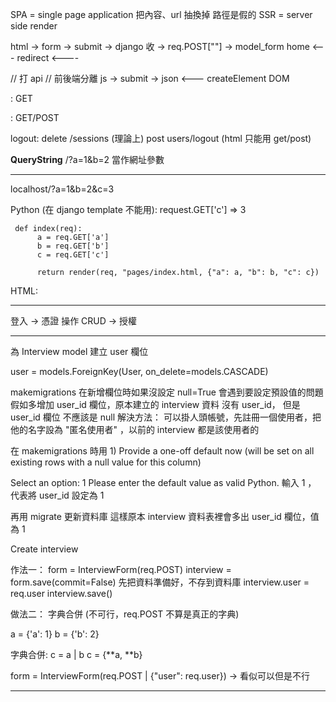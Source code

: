 SPA = single page application 把內容、url 抽換掉 路徑是假的
SSR = server side render

html -> form -> submit -> django 收 -> req.POST[""]
                                    -> model_form
     home  <--- redirect <----

// 打 api
// 前後端分離
js -> submit -> 
            json <---
            createElement
            DOM

<a>: GET
<form>: GET/POST

logout:
     delete /sessions (理論上)
     post users/logout (html 只能用 get/post)

**QueryString**  /?a=1&b=2 當作網址參數


---
localhost/?a=1&b=2&c=3

Python (在 django template 不能用):
     request.GET['c'] => 3

     def index(req):
          a = req.GET['a']
          b = req.GET['b']
          c = req.GET['c']

          return render(req, "pages/index.html, {"a": a, "b": b, "c": c})

HTML:
     <QueryDict>

---

登入 -> 憑證
操作 CRUD -> 授權

---
為 Interview model 建立 user 欄位

user = models.ForeignKey(User, on_delete=models.CASCADE)

makemigrations 在新增欄位時如果沒設定 null=True 會遇到要設定預設值的問題
假如多增加 user_id 欄位，原本建立的 interview 資料 沒有 user_id，
但是 user_id 欄位 不應該是 null
解決方法： 可以掛人頭帳號，先註冊一個使用者，把他的名字設為 "匿名使用者" ，以前的 interview 都是該使用者的

在 makemigrations 時用 1) Provide a one-off default now (will be set on all existing rows with a null value for this column)

Select an option: 1
Please enter the default value as valid Python.
輸入 1 ， 代表將 user_id 設定為 1

再用 migrate 更新資料庫
這樣原本 interview 資料表裡會多出 user_id 欄位，值為 1


Create interview

作法一：
form = InterviewForm(req.POST)
interview = form.save(commit=False) 先把資料準備好，不存到資料庫
interview.user = req.user
interview.save()

做法二： 字典合併 (不可行，req.POST 不算是真正的字典)

a = {'a': 1}
b = {'b': 2}

字典合併:
c = a | b
c = {**a, **b}

form = InterviewForm(req.POST | {"user": req.user}) -> 看似可以但是不行

---


